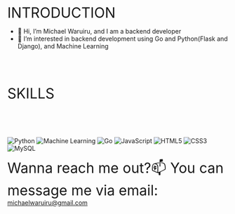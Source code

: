 <font size="6">INTRODUCTION</font>
- 👋 Hi, I’m Michael Waruiru, and I am a backend developer
- 👀 I’m interested in backend development using Go and Python(Flask and Django), and Machine Learning

<div style="margin-top: 80px; margin-bottom: 80px;">
        <font size="6">SKILLS</font>
</div>

![Python](https://img.shields.io/badge/-Python-blue?style=flat-square&logo=python)
![Machine Learning](https://img.shields.io/badge/-Machine%20Learning-FF6F00?style=flat-square&logo=machine-learning&logoColor=white)
![Go](https://img.shields.io/badge/-Go-00ADD8?style=flat-square&logo=go)
![JavaScript](https://img.shields.io/badge/-JavaScript-F7DF1E?style=flat-square&logo=javascript&logoColor=black)
![HTML5](https://img.shields.io/badge/-HTML5-E34F26?style=flat-square&logo=html5&logoColor=white)
![CSS3](https://img.shields.io/badge/-CSS3-1572B6?style=flat-square&logo=css3&logoColor=white)
![MySQL](https://img.shields.io/badge/-MySQL-4479A1?style=flat-square&logo=mysql&logoColor=white)


<font size="6">Wanna reach me out?📫 You can message me via email:</font>
        michaelwaruiru@gmail.com
